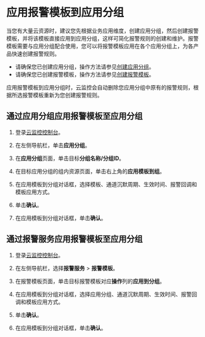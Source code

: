# 应用报警模板到应用分组

当您有大量云资源时，建议您先根据业务应用维度，创建应用分组，然后创建报警模板，并将该模板直接应用到应用分组，这样可简化报警规则的创建和维护。报警模板需要与应用分组配合使用，您可以将报警模板应用在各个应用分组上，为各产品快速创建报警规则。

-   请确保您已创建应用分组，操作方法请参见[创建应用分组](/cn.zh-CN/应用分组/创建应用分组.md)。
-   请确保您已创建报警模板，操作方法请参见[创建报警模板](/cn.zh-CN/报警服务/报警模板/创建报警模板.md)。

应用报警模板到应用分组时，云监控会自动删除您应用分组中原有的报警规则，根据所选报警模板重新为您创建报警规则。

## 通过应用分组应用报警模板至应用分组

1.  登录[云监控控制台](https://cloudmonitor.console.aliyun.com)。

2.  在左侧导航栏，单击**应用分组**。

3.  在**应用分组**页面，单击目标**分组名称/分组ID**。

4.  在目标应用分组的组内资源页面，单击右上角的**应用模板到组**。

5.  在应用模板到分组对话框，选择模板、通道沉默周期、生效时间、报警回调和模板应用方式。

6.  单击**确认**。

7.  在应用模板到分组对话框，单击**确认**。


## 通过报警服务应用报警模板至应用分组

1.  登录[云监控控制台](https://cloudmonitor.console.aliyun.com)。

2.  在左侧导航栏，选择**报警服务** \> **报警模板**。

3.  在报警模板页面，单击目标报警模板对应**操作**列的**应用到分组**。

4.  在应用模板到分组对话框，选择应用分组、通道沉默周期、生效时间、报警回调和模板应用方式。

5.  单击**确认**。

6.  在应用模板到分组对话框，单击**确认**。


